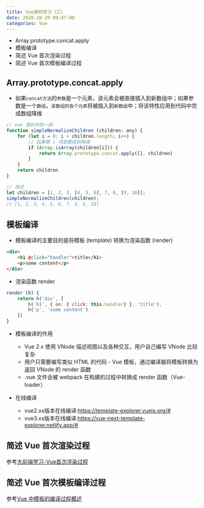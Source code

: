 ```yaml
---
title: Vue源码学习（三）
date: 2020-10-20 09:47:00
categories: Vue
---
```


* Array.prototype.concat.apply
* 模板编译
* 简述 Vue 首次渲染过程
* 简述 Vue 首次模板编译过程

## Array.prototype.concat.apply

* 如果`concat方法`的`参数`是一个元素，该元素会被直接插入到新数组中；如果参数是一个`数组`，`该数组的各个元素`将被插入到`新数组`中；将该特性应用到代码中完成数组降维

```js
// vue 源码中的一段
function simpleNormalizeChildren (children: any) {
    for (let i = 0; i < children.length; i++) {
        // 如果第 i 项是数组则降维
        if (Array.isArray(children[i])) {
            return Array.prototype.concat.apply([], children)
        }
    }
    return children
}

// 测试
let children = [1, 2, 3, [4, 5, 6], 7, 8, [9, 10]];
simpleNormalizeChildren(children);
// [1, 2, 3, 4, 5, 6, 7, 8, 9, 10]
```

## 模板编译

* 模板编译的主要目的是将模板 (template) 转换为渲染函数 (render)

```html
<div> 
    <h1 @click="handler">title</h1> 
    <p>some content</p> 
</div>
```

* 渲染函数 render

```js
render (h) { 
    return h('div', [ 
        h('h1', { on: { click: this.handler} }, 'title'), 
        h('p', 'some content') 
    ]) 
}
```

* 模板编译的作用
  * Vue 2.x 使用 VNode 描述视图以及各种交互，用户自己编写 VNode 比较复杂
  * 用户只需要编写类似 HTML 的代码 - Vue 模板，通过编译器将模板转换为返回 VNode 的 render 函数
  * .vue 文件会被 webpack 在构建的过程中转换成 render 函数（Vue-loader）

* 在线编译
  * vue2.xx版本在线编译:https://template-explorer.vuejs.org/#
  * vue3.xx版本在线编译:https://vue-next-template-explorer.netlify.app/#

## 简述 Vue 首次渲染过程

参考[大前端学习-Vue首次渲染过程](https://blog.csdn.net/sinat_35349493/article/details/107684898)

## 简述 Vue 首次模板编译过程

参考[Vue 中模板的编译过程概述](https://blog.csdn.net/weixin_40599109/article/details/107645458?utm_medium=distribute.pc_relevant.none-task-blog-BlogCommendFromMachineLearnPai2-1.add_param_isCf&depth_1-utm_source=distribute.pc_relevant.none-task-blog-BlogCommendFromMachineLearnPai2-1.add_param_isCf)